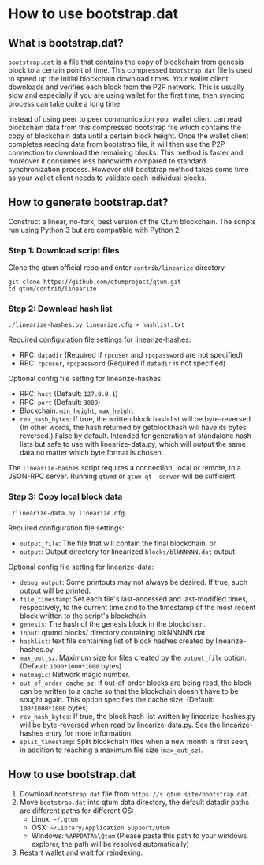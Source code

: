 # How to use bootstrap.dat

## What is bootstrap.dat?

`bootstrap.dat` is a file that contains the copy of blockchain from genesis block to a certain point of time. This compressed `bootstrap.dat` file is used to speed up the initial blockchain download times. Your wallet client downloads and verifies each block from the P2P network. This is usually slow and especially if you are using wallet for the first time, then syncing process can take quite a long time.

Instead of using peer to peer communication your wallet client can read blockchain data from this compressed bootstrap file which contains the copy of blockchain data until a certain block height. Once the wallet client completes reading data from bootstrap file, it will then use the P2P connection to download the remaining blocks. This method is faster and moreover it consumes less bandwidth compared to standard synchronization process. However still bootstrap method takes some time as your wallet client needs to validate each individual blocks.

## How to generate bootstrap.dat?

Construct a linear, no-fork, best version of the Qtum blockchain. The scripts run using Python 3 but are compatible with Python 2.

### Step 1: Download script files

Clone the qtum official repo and enter `contrib/linearize` directory

    git clone https://github.com/qtumproject/qtum.git
    cd qtum/contrib/linearize

### Step 2: Download hash list

    ./linearize-hashes.py linearize.cfg > hashlist.txt

Required configuration file settings for linearize-hashes:
* RPC: `datadir` (Required if `rpcuser` and `rpcpassword` are not specified)
* RPC: `rpcuser`, `rpcpassword` (Required if `datadir` is not specified)

Optional config file setting for linearize-hashes:
* RPC: `host`  (Default: `127.0.0.1`)
* RPC: `port`  (Default: `3889`)
* Blockchain: `min_height`, `max_height`
* `rev_hash_bytes`: If true, the written block hash list will be byte-reversed. (In other words, the hash returned by getblockhash will have its bytes reversed.) False by default. Intended for generation of standalone hash lists but safe to use with linearize-data.py, which will output the same data no matter which byte format is chosen.

The `linearize-hashes` script requires a connection, local or remote, to a JSON-RPC server. Running `qtumd` or `qtum-qt -server` will be sufficient.

### Step 3: Copy local block data

    ./linearize-data.py linearize.cfg

Required configuration file settings:
* `output_file`: The file that will contain the final blockchain. or
* `output`: Output directory for linearized `blocks/blkNNNNN.dat` output.

Optional config file setting for linearize-data:
* `debug_output`: Some printouts may not always be desired. If true, such output will be printed.
* `file_timestamp`: Set each file's last-accessed and last-modified times, respectively, to the current time and to the timestamp of the most recent block written to the script's blockchain.
* `genesis`: The hash of the genesis block in the blockchain.
* `input`: qtumd blocks/ directory containing blkNNNNN.dat
* `hashlist`: text file containing list of block hashes created by linearize-hashes.py.
* `max_out_sz`: Maximum size for files created by the `output_file` option. (Default: `1000*1000*1000` bytes)
* `netmagic`: Network magic number.
* `out_of_order_cache_sz`: If out-of-order blocks are being read, the block can be written to a cache so that the blockchain doesn't have to be sought again. This option specifies the cache size. (Default: `100*1000*1000` bytes)
* `rev_hash_bytes`: If true, the block hash list written by linearize-hashes.py will be byte-reversed when read by linearize-data.py. See the linearize-hashes entry for more information.
* `split_timestamp`: Split blockchain files when a new month is first seen, in addition to reaching a maximum file size (`max_out_sz`).

## How to use bootstrap.dat

1. Download `bootstrap.dat` file from `https://s.qtum.site/bootstrap.dat`.
2. Move `bootstrap.dat` into qtum data directory, the default datadir paths are different paths for different OS:
   * Linux: `~/.qtum`
   * OSX: `~/Library/Application Support/Qtum`
   * Windows: `%APPDATA%\Qtum` (Please paste this path to your windows explorer, the path will be resolved automatically)
3. Restart wallet and wait for reindexing.
